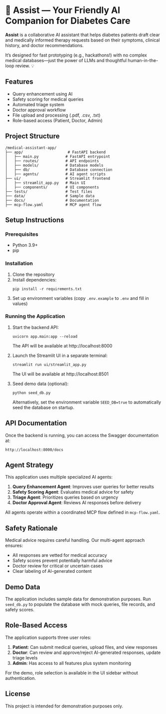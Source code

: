 # 🏥 Assist — Your Friendly AI Companion for Diabetes Care

**Assist** is a collaborative AI assistant that helps diabetes patients draft clear and medically informed therapy requests based on their symptoms, clinical history, and doctor recommendations.

It’s designed for fast prototyping (e.g., hackathons!) with no complex medical databases—just the power of LLMs and thoughtful human-in-the-loop review. 💡

## Features

- Query enhancement using AI
- Safety scoring for medical queries
- Automated triage system
- Doctor approval workflow
- File upload and processing (.pdf, .csv, .txt)
- Role-based access (Patient, Doctor, Admin)

## Project Structure

```
/medical-assistant-app/
├── app/                    # FastAPI backend
│   ├── main.py            # FastAPI entrypoint
│   ├── routes/            # API endpoints
│   ├── models/            # Database models
│   ├── db/                # Database connection
│   ├── agents/            # AI agent scripts
├── ui/                    # Streamlit frontend
│   ├── streamlit_app.py   # Main UI
│   ├── components/        # UI components
├── tests/                 # Test files
├── data/                  # Sample data
├── docs/                  # Documentation
├── mcp-flow.yaml          # MCP agent flow
```

## Setup Instructions

### Prerequisites

- Python 3.9+
- pip

### Installation

1. Clone the repository
2. Install dependencies:
   ```
   pip install -r requirements.txt
   ```
3. Set up environment variables (copy `.env.example` to `.env` and fill in values)

### Running the Application

1. Start the backend API:
   ```
   uvicorn app.main:app --reload
   ```
   The API will be available at http://localhost:8000

2. Launch the Streamlit UI in a separate terminal:
   ```
   streamlit run ui/streamlit_app.py
   ```
   The UI will be available at http://localhost:8501

3. Seed demo data (optional):
   ```
   python seed_db.py
   ```
   Alternatively, set the environment variable `SEED_DB=true` to automatically seed the database on startup.

## API Documentation

Once the backend is running, you can access the Swagger documentation at:
```
http://localhost:8000/docs
```

## Agent Strategy

This application uses multiple specialized AI agents:

1. **Query Enhancement Agent**: Improves user queries for better results
2. **Safety Scoring Agent**: Evaluates medical advice for safety
3. **Triage Agent**: Prioritizes queries based on urgency
4. **Doctor Approval Agent**: Reviews AI responses before delivery

All agents operate within a coordinated MCP flow defined in `mcp-flow.yaml`.

## Safety Rationale

Medical advice requires careful handling. Our multi-agent approach ensures:

- All responses are vetted for medical accuracy
- Safety scores prevent potentially harmful advice
- Doctor review for critical or uncertain cases
- Clear labeling of AI-generated content

## Demo Data

The application includes sample data for demonstration purposes. Run `seed_db.py` to populate the database with mock queries, file records, and safety scores.

## Role-Based Access

The application supports three user roles:

1. **Patient**: Can submit medical queries, upload files, and view responses
2. **Doctor**: Can review and approve/reject AI-generated responses, update triage levels
3. **Admin**: Has access to all features plus system monitoring

For the demo, role selection is available in the UI sidebar without authentication.

## License

This project is intended for demonstration purposes only.
